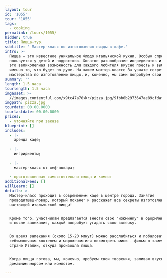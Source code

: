 ```yaml
---
layout: tour
id: '1055'
tour: '1055'
tags:
  - cooking
permalink: /tours/1055/
hidden: true
title: Пицца-тур.
subtitle: ' Мастер-класс по изготовлению пиццы в кафе.'
intro: >-
  Пицца – это известное уникальное блюдо итальянской кухни. Особым спросом пицца
  пользуется у детей и подростков. Богатое разнообразие ингредиентов и начинок -
  это великолепная возможность для каждого любителя вкусно поесть и выбрать
  именно то, что будет по душе. На нашем мастер-классе Вы узнате секреты
  мастерства по изготовлению пиццы, и, конечно, мы сами попробуем свои шедевры!
summary: ''
length: 1.5 часа
tourlength: 1.5 часа
imgasset: >-
  //images.contentful.com/x9tc47a70skr/pizza.jpg/9fbb0b2973647ae89cfdaf2c63c92fe1/pizza.jpg
imgpath: pizza.jpg
tourdate: 00.00.0000
tourlastdate: 00.00.0000
prices:
  - уточняйте при заказе
blueprint: []
includes:
  - |-
    аренда кафе;
     
  - |-
    ингридиенты;
     
  - |-
    мастер-класс от шеф-повара;
     
  - приготовленная самостоятельно пицца и компот
additionalFees: []
willLearn: []
details: >-
  Мастер-класс проходит в современном кафе в центре города. Занятие
  проводитшеф-повар, который покажет и расскажет все секреты изготовления
  настоящей итальянской пиццы!


  Кроме того, участникам предлагается внести свою "изюминку" в оформление пиццы,
  и после запекания, каждый попробует угадать свою выпечку.


  Во время запекания (около 15-20 минут) можно расслабиться и побаловать
  себямолочным коктелем и мороженым или посмотреть мини - фильм о замечательной
  стране Италии, откуда произошла пицца.


  Когда пицца готова, мы, конечно, пробуем свои творения, запивая вкусным
  домашним морсом или компотом.

---
```

